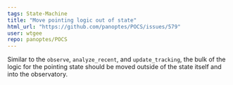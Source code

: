 ```yaml
---
tags: State-Machine
title: "Move pointing logic out of state"
html_url: "https://github.com/panoptes/POCS/issues/579"
user: wtgee
repo: panoptes/POCS
---
```


Similar to the `observe`, `analyze_recent`, and `update_tracking`, the bulk of the logic for the pointing state should be moved outside of the state itself and into the observatory.